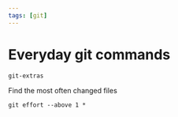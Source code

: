```yaml
---
tags: [git]
---
```


# Everyday git commands

`git-extras`

Find the most often changed files

```
git effort --above 1 *
```